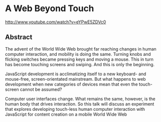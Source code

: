 # A Web Beyond Touch

http://www.youtube.com/watch?v=eYPwE5ZDVc0

## Abstract

The advent of the World Wide Web brought far reaching changes in human computer
interaction, and mobility is doing the same. Turning knobs and flicking switches
became pressing keys and moving a mouse. This in turn has become touching
screens and swiping. And this is only the beginning.

JavaScript development is acclimatizing itself to a new keyboard- and
mouse-free, screen-orientated mainstream. But what happens to web development
when new categories of devices mean that even the touch-screen cannot be
assumed?

Computer user interfaces change. What remains the same, however, is the human
body that drives interaction. So this talk will discuss an experiment that
explores developing touch-less human computer interaction with JavaScript for
content creation on a mobile World Wide Web
